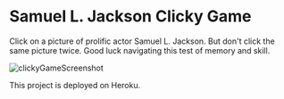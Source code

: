# Samuel L. Jackson Clicky Game

Click on a picture of prolific actor Samuel L. Jackson. But don't click the same picture twice. Good luck navigating this test of memory and skill.


![clickyGameScreenshot](https://user-images.githubusercontent.com/60246168/95133282-4ef4a000-071e-11eb-8cef-ec23f7f107ef.PNG)


This project is deployed on Heroku.

